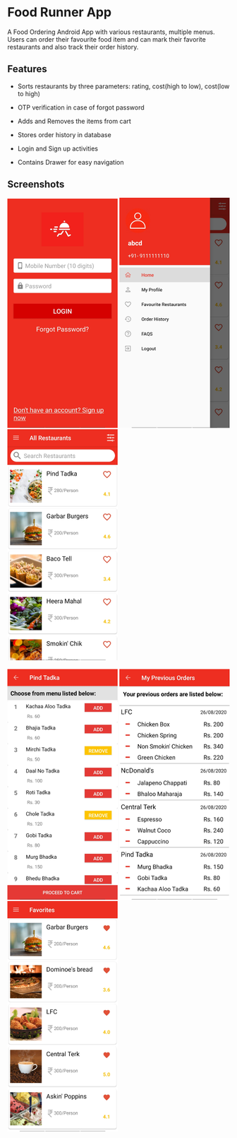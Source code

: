# Food Runner App

A Food Ordering Android App with various restaurants, multiple menus. Users can order their favourite food item and can mark their favorite restaurants and also track their order history.

## Features

- Sorts restaurants by three parameters: rating, cost(high to low), cost(low to high)

- OTP verification in case of forgot password

- Adds and Removes the items from cart

- Stores order history in database

- Login and Sign up activities

- Contains Drawer for easy navigation 

## Screenshots

<div class="row">
      <img src="/Screenshots/food-runner ss5.jpg" width="250" title="Login">
      <img src="/Screenshots/food-runner ss2.jpg" width="250" title="Menu Drawer">     
      <img src="/Screenshots/food-runner ss1.jpg" width="250" title="All Restaurants">
</div>
<br>
<div class="row">
      <img src="/Screenshots/food-runner ss3.jpg" width="250" title="Restaurant Menu">
      <img src="/Screenshots/food-runner ss4.jpg" width="250" title="Order History">
      <img src="/Screenshots/food-runner ss6.jpg" width="250" title="Favorite Restaurants">
</div>

